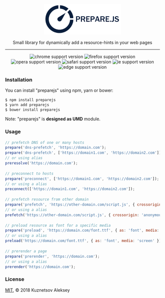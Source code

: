 <p align="center"><img src="prepare.png" alt="prepare.js" /></p>
<p align="center">Small library for dynamically add a resource-hints in your web pages</p>
<hr>
<p align="center">
    <img src="https://img.shields.io/badge/chrome-%3E%3D%204-blue.svg" alt="chrome support version">
    <img src="https://img.shields.io/badge/firefox-%3E%3D%203.5-blue.svg" alt="firefox support version">
    <img src="https://img.shields.io/badge/opera-%3E%3D%2015-blue.svg" alt="opera support version">
    <img src="https://img.shields.io/badge/safari-%3E%3D%205-blue.svg" alt="safari support version">
    <img src="https://img.shields.io/badge/ie-%3E%3D%209-blue.svg" alt="ie support version">
    <img src="https://img.shields.io/badge/edge-%3E%3D%2012-blue.svg" alt="edge support version">
</p>

### Installation
You can install "preparejs" using npm, yarn or bower:
```
$ npm install preparejs
$ yarn add preparejs
$ bower install preparejs
```
Note: "preparejs" is **designed as UMD** module.

### Usage

```js
// prefetch DNS of one or many hosts
prepare('dns-prefetch', 'https://domain.com');
prepare('dns-prefetch', ['https://domain1.com', 'https://domain2.com']);
// or using alias
preresolve('https://domain.com');

// preconnect to hosts
prepare('preconnect', ['https://domain1.com', 'https://domain2.com']);
// or using a alias
preconnect(['https://domain1.com', 'https://domain2.com']);

// prefetch resource from other domain
prepare('prefetch', 'https://other-domain.com/script.js', { crossorigin: 'anonymous' });
// or using a alias
prefetch('https://other-domain.com/script.js', { crossorigin: 'anonymous' });

// preload resource as font for a specific media
prepare('preload', 'https://domain.com/font.ttf', { as: 'font', media: 'screen' });
// or using a alias
preload('https://domain.com/font.ttf', { as: 'font', media: 'screen' });

// prerender a page
prepare('prerender', 'https://domain.com');
// or using a alias
prerender('https://domain.com');
```
### License
[MIT](https://mit-license.org/), &copy; 2018 Kuznetsov Aleksey
